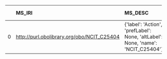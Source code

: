 |    | MS_IRI                                     | MS_DESC                                                                         | PIMS-II_IRI                                         | PIMS-II_DESC                          |
|---:|:-------------------------------------------|:--------------------------------------------------------------------------------|:----------------------------------------------------|:--------------------------------------|
|  0 | http://purl.obolibrary.org/obo/NCIT_C25404 | {'label': 'Action', 'prefLabel': None, 'altLabel': None, 'name': 'NCIT_C25404'} | http://www.molmod.info/semantics/pims-ii.ttl#Action | {'label': 'Action', 'name': 'Action'} |